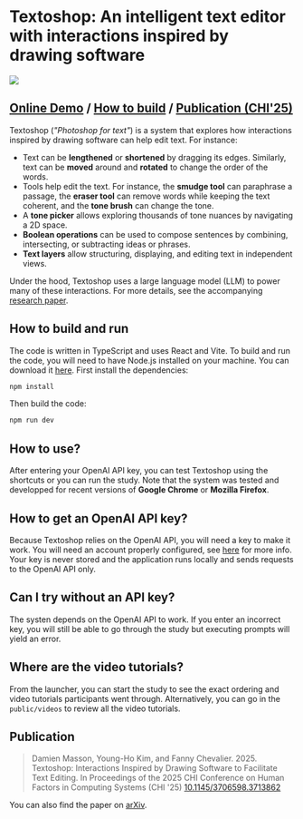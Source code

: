 # Textoshop: An intelligent text editor with interactions inspired by drawing software
<img src="demo.gif">

## [Online Demo](https://damienmasson.com/Textoshop) / [How to build](#how-to-build-and-run) / [Publication (CHI'25)](#publication)

Textoshop (*"Photoshop for text"*) is a system that explores how interactions inspired by drawing software can help edit text. For instance:
- Text can be **lengthened** or **shortened** by dragging its edges. Similarly, text can be **moved** around and **rotated** to change the order of the words.
- Tools help edit the text. For instance, the **smudge tool** can paraphrase a passage, the **eraser tool** can remove words while keeping the text coherent, and the **tone brush** can change the tone.
- A **tone picker** allows exploring thousands of tone nuances by navigating a 2D space.
- **Boolean operations** can be used to compose sentences by combining, intersecting,
or subtracting ideas or phrases.
- **Text layers** allow structuring, displaying, and editing text in independent views.

Under the hood, Textoshop uses a large language model (LLM) to power many of these interactions. For more details, see the accompanying [research paper](#publication).


## How to build and run
The code is written in TypeScript and uses React and Vite. To build and run the code, you will need to have Node.js installed on your machine. You can download it [here](https://nodejs.org/en/download/).
First install the dependencies:
```bash
npm install
```
Then build the code:
```bash
npm run dev
```


## How to use?
After entering your OpenAI API key, you can test Textoshop using the shortcuts or you can run the study.
Note that the system was tested and developped for recent versions of **Google Chrome** or **Mozilla Firefox**.


## How to get an OpenAI API key?
Because Textoshop relies on the OpenAI API, you will need a key to make it work. You will need an account properly configured, see [here](https://platform.openai.com/account/api-keys) for more info.
Your key is never stored and the application runs locally and sends requests to the OpenAI API only.


## Can I try without an API key?
The systen depends on the OpenAI API to work. If you enter an incorrect key, you will still be able to go through the study but executing prompts will yield an error.


## Where are the video tutorials?
From the launcher, you can start the study to see the exact ordering and video tutorials participants went through.
Alternatively, you can go in the ``public/videos`` to review all the video tutorials.

## Publication
> Damien Masson, Young-Ho Kim, and Fanny Chevalier. 2025. Textoshop: Interactions Inspired by Drawing Software to Facilitate Text Editing. In Proceedings of the 2025 CHI Conference on Human Factors in Computing Systems (CHI '25) [10.1145/3706598.3713862](https://doi.org/10.1145/3706598.3713862)


You can also find the paper on [arXiv](https://arxiv.org/abs/2409.17088).